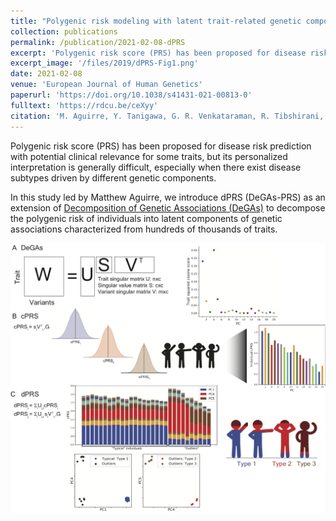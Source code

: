 ```yaml
---
title: "Polygenic risk modeling with latent trait-related genetic components"
collection: publications
permalink: /publication/2021-02-08-dPRS
excerpt: 'Polygenic risk score (PRS) has been proposed for disease risk prediction with potential clinical relevance for some traits, but its personalized interpretation is generally difficult, especially when there exist disease subtypes driven by different genetic components. In this study led by Matthew Aguirre, we introduce dPRS (DeGAs-PRS) as an extension of Decomposition of Genetic Associations (DeGAs) to decompose the polygenic risk of individuals into latent components of genetic associations characterized from hundreds of thousands of traits.'
excerpt_image: '/files/2019/dPRS-Fig1.png'
date: 2021-02-08
venue: 'European Journal of Human Genetics'
paperurl: 'https://doi.org/10.1038/s41431-021-00813-0'
fulltext: 'https://rdcu.be/ceXyy'
citation: 'M. Aguirre, Y. Tanigawa, G. R. Venkataraman, R. Tibshirani, T. Hastie, M. A. Rivas, Polygenic risk modeling with latent trait-related genetic components. Eur J Hum Genet. 29(7), 1071-1081 (2021).'
---
```

<!-- ispublishedpreprint: "True" -->

Polygenic risk score (PRS) has been proposed for disease risk prediction with potential clinical relevance for some traits, but its personalized interpretation is generally difficult, especially when there exist disease subtypes driven by different genetic components.

In this study led by Matthew Aguirre, we introduce dPRS (DeGAs-PRS) as an extension of [Decomposition of Genetic Associations (DeGAs)](/publication/2019-09-06-DeGAs) to decompose the polygenic risk of individuals into latent components of genetic associations characterized from hundreds of thousands of traits.

![dPRS figure 1](/files/2019/dPRS-Fig1.png)
